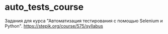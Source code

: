# auto_tests_course
Задания для курса "Автоматизация тестирования с помощью Selenium и Python". https://stepik.org/course/575/syllabus
